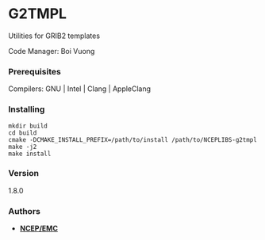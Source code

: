 # G2TMPL

Utilities for GRIB2 templates

Code Manager: Boi Vuong


### Prerequisites

Compilers: GNU | Intel | Clang | AppleClang 


### Installing

```
mkdir build
cd build
cmake -DCMAKE_INSTALL_PREFIX=/path/to/install /path/to/NCEPLIBS-g2tmpl
make -j2
make install
```


### Version

1.8.0


### Authors

* **[NCEP/EMC](mailto:NCEP.List.EMC.nceplibs.Developers@noaa.gov)** 
